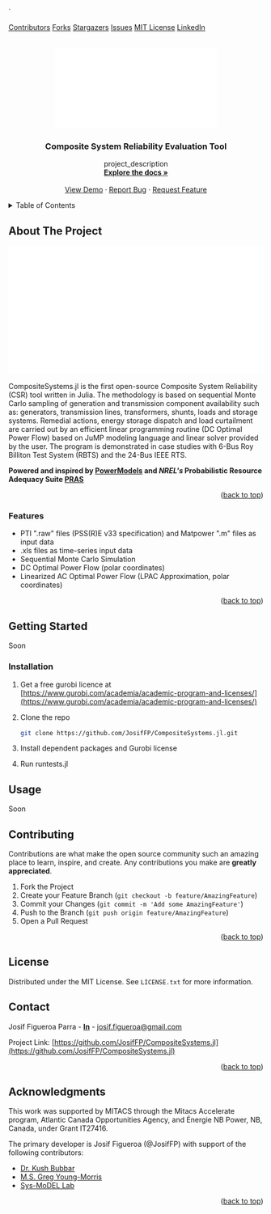 <!--  -->

<a name="readme-top"></a>`

[Contributors][contributors-url]
[Forks][forks-url]
[Stargazers][stars-url]
[Issues][issues-url]
[MIT License][license-url]
[LinkedIn][linkedin-url]

<!-- PROJECT LOGO -->

<br />
<div align="center">
  <a href="https://github.com/JosifFP/CompositeSystems.jl">
    <img src="docs/images/logo_white.png" alt="Logo" width="320" height="160">
  </a>

<h3 align="center">Composite System Reliability Evaluation Tool</h3>

<p align="center">
    project_description
    <br />
    <a href="https://github.com/JosifFP/CompositeSystems.jl"><strong>Explore the docs »</strong></a>
    <br />
    <br />
    <a href="https://github.com/JosifFP/CompositeSystems.jl">View Demo</a>
    ·
    <a href="https://github.com/JosifFP/CompositeSystems.jl/issues">Report Bug</a>
    ·
    <a href="https://github.com/JosifFP/CompositeSystems.jl/issues">Request Feature</a>
  </p>
</div>

<!-- TABLE OF CONTENTS -->

<details>
  <summary>Table of Contents</summary>
  <ol>
    <li>
      <a href="#about-the-project">About The Project</a>
      <ul>
        <li><a href="#built-with">Features</a></li>
      </ul>
    </li>
    <li>
      <a href="#getting-started">Getting Started</a>
      <ul>
        <li><a href="#installation">Installation</a></li>
      </ul>
    </li>
    <li><a href="#usage">Usage</a></li>
    <li><a href="#contributing">Contributing</a></li>
    <li><a href="#license">License</a></li>
    <li><a href="#contact">Contact</a></li>
    <li><a href="#acknowledgments">Acknowledgments</a></li>
  </ol>
</details>

<!-- ABOUT THE PROJECT -->

## About The Project

[![Product Name Screen Shot][product-screenshot]](https://github.com/JosifFP/CompositeSystems.jl)

CompositeSystems.jl is the first open-source Composite System Reliability (CSR) tool written in Julia. The methodology is based on sequential Monte Carlo sampling of generation and transmission component availability such as: generators, transmission lines, transformers, shunts, loads and storage systems. Remedial actions, energy storage dispatch and load curtailment are carried out by an efficient linear programming routine (DC Optimal Power Flow) based on JuMP modeling language and linear solver provided by the user. The program is demonstrated in case studies with 6-Bus Roy Billiton Test System (RBTS) and the 24-Bus IEEE RTS.

**Powered and inspired by [PowerModels](https://github.com/lanl-ansi/PowerModels.jl) and *NREL's* Probabilistic Resource Adequacy Suite [PRAS](https://github.com/NREL/PRAS)**

<p align="right">(<a href="#readme-top">back to top</a>)</p>

### Features

* PTI ".raw" files (PSS(R)E v33 specification) and Matpower ".m" files as input data
* .xls files as time-series input data
* Sequential Monte Carlo Simulation
* DC Optimal Power Flow (polar coordinates)
* Linearized AC Optimal Power Flow (LPAC Approximation, polar coordinates)

<p align="right">(<a href="#readme-top">back to top</a>)</p>

<!-- GETTING STARTED -->

## Getting Started

Soon


### Installation

1. Get a free gurobi licence at [https://www.gurobi.com/academia/academic-program-and-licenses/](https://www.gurobi.com/academia/academic-program-and-licenses/)
2. Clone the repo

   ```sh
   git clone https://github.com/JosifFP/CompositeSystems.jl.git
   ```
3. Install dependent packages and Gurobi license
4. Run runtests.jl

<!-- USAGE EXAMPLES -->

## Usage

Soon

<!-- CONTRIBUTING -->

## Contributing

Contributions are what make the open source community such an amazing place to learn, inspire, and create. Any contributions you make are **greatly appreciated**.

1. Fork the Project
2. Create your Feature Branch (`git checkout -b feature/AmazingFeature`)
3. Commit your Changes (`git commit -m 'Add some AmazingFeature'`)
4. Push to the Branch (`git push origin feature/AmazingFeature`)
5. Open a Pull Request

<p align="right">(<a href="#readme-top">back to top</a>)</p>

<!-- LICENSE -->

## License

Distributed under the MIT License. See `LICENSE.txt` for more information.

<!-- CONTACT -->

## Contact

Josif Figueroa Parra - [**In**](https://www.linkedin.com/in/josif-figueroa-parra/) - josif.figueroa@gmail.com

Project Link: [https://github.com/JosifFP/CompositeSystems.jl](https://github.com/JosifFP/CompositeSystems.jl)

<p align="right">(<a href="#readme-top">back to top</a>)</p>

<!-- ACKNOWLEDGMENTS -->

## Acknowledgments

This work was supported by MITACS through the Mitacs Accelerate program, Atlantic Canada Opportunities Agency, and Énergie NB Power, NB, Canada, under Grant IT27416.

The primary developer is Josif Figueroa (@JosifFP) with support of the following contributors:

* [Dr. Kush Bubbar](https://www.unb.ca/faculty-staff/directory/j-herbert-smith-centre-tme/bubbar-kush.html)
* [M.S. Greg Young-Morris](https://www.linkedin.com/in/greg-young-morris-4114a426/)
* [Sys-MoDEL Lab](https://github.com/sysmodel)

<p align="right">(<a href="#readme-top">back to top</a>)</p>

<!-- MARKDOWN LINKS & IMAGES -->

<!-- https://www.markdownguide.org/basic-syntax/#reference-style-links -->

[contributors-shield]: https://img.shields.io/github/contributors/JosifFP/repo_name.svg?style=for-the-badge
[contributors-url]: https://github.com/JosifFP/CompositeSystems.jl/pulse/contributors
[forks-shield]: https://img.shields.io/github/forks/JosifFP/CompositeSystems.jl.svg?style=for-the-badge
[forks-url]: https://github.com/JosifFP/CompositeSystems.jl/network/members
[stars-shield]: https://img.shields.io/github/stars/JosifFP/CompositeSystems.jl.svg?style=for-the-badge
[stars-url]: https://github.com/JosifFP/CompositeSystems.jl/stargazers
[issues-shield]: https://img.shields.io/github/issues/JosifFP/CompositeSystems.jl.svg?style=for-the-badge
[issues-url]: https://github.com/JosifFP/CompositeSystems.jl/issues
[license-shield]: https://img.shields.io/github/license/JosifFP/CompositeSystems.jl.svg?style=for-the-badge
[license-url]: https://github.com/JosifFP/CompositeSystems.jl/blob/master/LICENSE.txt
[linkedin-shield]: https://img.shields.io/badge/-LinkedIn-black.svg?style=for-the-badge&logo=linkedin&colorB=555
[linkedin-url]: https://www.linkedin.com/in/josif-figueroa-parra/
[product-screenshot]: docs/images/logo_white.png
[Next.js]: https://img.shields.io/badge/next.js-000000?style=for-the-badge&logo=nextdotjs&logoColor=white
[Next-url]: https://nextjs.org/
[React.js]: https://img.shields.io/badge/React-20232A?style=for-the-badge&logo=react&logoColor=61DAFB
[React-url]: https://reactjs.org/
[Vue.js]: https://img.shields.io/badge/Vue.js-35495E?style=for-the-badge&logo=vuedotjs&logoColor=4FC08D
[Vue-url]: https://vuejs.org/
[Angular.io]: https://img.shields.io/badge/Angular-DD0031?style=for-the-badge&logo=angular&logoColor=white
[Angular-url]: https://angular.io/
[Svelte.dev]: https://img.shields.io/badge/Svelte-4A4A55?style=for-the-badge&logo=svelte&logoColor=FF3E00
[Svelte-url]: https://svelte.dev/
[Laravel.com]: https://img.shields.io/badge/Laravel-FF2D20?style=for-the-badge&logo=laravel&logoColor=white
[Laravel-url]: https://laravel.com
[Bootstrap.com]: https://img.shields.io/badge/Bootstrap-563D7C?style=for-the-badge&logo=bootstrap&logoColor=white
[Bootstrap-url]: https://getbootstrap.com
[JQuery.com]: https://img.shields.io/badge/jQuery-0769AD?style=for-the-badge&logo=jquery&logoColor=white
[JQuery-url]: https://jquery.com
